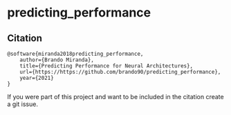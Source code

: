 # predicting_performance


## Citation
```
@software{miranda2018predicting_performance,
    author={Brando Miranda},
    title={Predicting Performance for Neural Architectures},
    url={https://https://github.com/brando90/predicting_performance},
    year={2021}
}
```

If you were part of this project and want to be included in the citation create a git issue.
